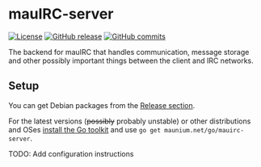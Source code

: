# mauIRC-server
[![License](http://img.shields.io/:license-gpl3-blue.svg?style=flat-square)](http://www.gnu.org/licenses/gpl-3.0.html)
[![GitHub release](https://img.shields.io/github/release/tulir293/mauirc-server.svg?maxAge=2592000&style=flat-square)](https://github.com/tulir293/mauirc-server/releases)
[![GitHub commits](https://img.shields.io/github/commits-since/tulir293/mauirc-server/v1.1.0.svg?maxAge=2592000&style=flat-square)]()

The backend for mauIRC that handles communication, message storage and other possibly important things between the client and IRC networks.

## Setup
You can get Debian packages from the [Release section](https://github.com/tulir293/mauirc-server/releases).

For the latest versions (~~possibly~~ probably unstable) or other distributions and OSes [install the Go toolkit](https://golang.org/doc/install) and use `go get maunium.net/go/mauirc-server`.

TODO: Add configuration instructions
